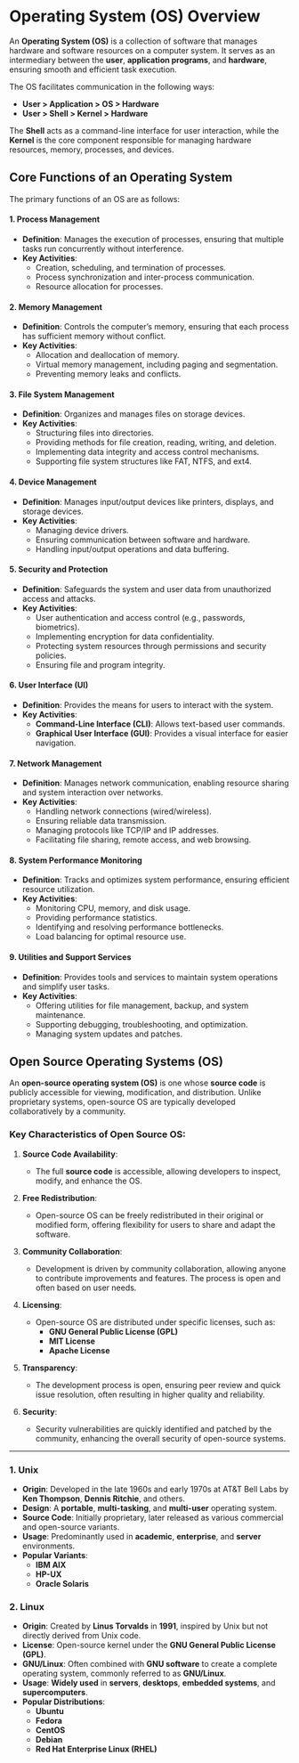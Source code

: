 # **Operating System (OS) Overview**

An **Operating System (OS)** is a collection of software that manages hardware and software resources on a computer system. It serves as an intermediary between the **user**, **application programs**, and **hardware**, ensuring smooth and efficient task execution.

The OS facilitates communication in the following ways:
- **User > Application > OS > Hardware**
- **User > Shell > Kernel > Hardware**

The **Shell** acts as a command-line interface for user interaction, while the **Kernel** is the core component responsible for managing hardware resources, memory, processes, and devices.

## **Core Functions of an Operating System**

The primary functions of an OS are as follows:

#### 1. **Process Management**
   - **Definition**: Manages the execution of processes, ensuring that multiple tasks run concurrently without interference.
   - **Key Activities**:
     - Creation, scheduling, and termination of processes.
     - Process synchronization and inter-process communication.
     - Resource allocation for processes.

#### 2. **Memory Management**
   - **Definition**: Controls the computer’s memory, ensuring that each process has sufficient memory without conflict.
   - **Key Activities**:
     - Allocation and deallocation of memory.
     - Virtual memory management, including paging and segmentation.
     - Preventing memory leaks and conflicts.

#### 3. **File System Management**
   - **Definition**: Organizes and manages files on storage devices.
   - **Key Activities**:
     - Structuring files into directories.
     - Providing methods for file creation, reading, writing, and deletion.
     - Implementing data integrity and access control mechanisms.
     - Supporting file system structures like FAT, NTFS, and ext4.

#### 4. **Device Management**
   - **Definition**: Manages input/output devices like printers, displays, and storage devices.
   - **Key Activities**:
     - Managing device drivers.
     - Ensuring communication between software and hardware.
     - Handling input/output operations and data buffering.

#### 5. **Security and Protection**
   - **Definition**: Safeguards the system and user data from unauthorized access and attacks.
   - **Key Activities**:
     - User authentication and access control (e.g., passwords, biometrics).
     - Implementing encryption for data confidentiality.
     - Protecting system resources through permissions and security policies.
     - Ensuring file and program integrity.

#### 6. **User Interface (UI)**
   - **Definition**: Provides the means for users to interact with the system.
   - **Key Activities**:
     - **Command-Line Interface (CLI)**: Allows text-based user commands.
     - **Graphical User Interface (GUI)**: Provides a visual interface for easier navigation.

#### 7. **Network Management**
   - **Definition**: Manages network communication, enabling resource sharing and system interaction over networks.
   - **Key Activities**:
     - Handling network connections (wired/wireless).
     - Ensuring reliable data transmission.
     - Managing protocols like TCP/IP and IP addresses.
     - Facilitating file sharing, remote access, and web browsing.

#### 8. **System Performance Monitoring**
   - **Definition**: Tracks and optimizes system performance, ensuring efficient resource utilization.
   - **Key Activities**:
     - Monitoring CPU, memory, and disk usage.
     - Providing performance statistics.
     - Identifying and resolving performance bottlenecks.
     - Load balancing for optimal resource use.

#### 9. **Utilities and Support Services**
   - **Definition**: Provides tools and services to maintain system operations and simplify user tasks.
   - **Key Activities**:
     - Offering utilities for file management, backup, and system maintenance.
     - Supporting debugging, troubleshooting, and optimization.
     - Managing system updates and patches.

## **Open Source Operating Systems (OS)**

An **open-source operating system (OS)** is one whose **source code** is publicly accessible for viewing, modification, and distribution. Unlike proprietary systems, open-source OS are typically developed collaboratively by a community.

### **Key Characteristics of Open Source OS**:
1. **Source Code Availability**:  
   - The full **source code** is accessible, allowing developers to inspect, modify, and enhance the OS.

2. **Free Redistribution**:  
   - Open-source OS can be freely redistributed in their original or modified form, offering flexibility for users to share and adapt the software.

3. **Community Collaboration**:  
   - Development is driven by community collaboration, allowing anyone to contribute improvements and features. The process is open and often based on user needs.

4. **Licensing**:  
   - Open-source OS are distributed under specific licenses, such as:
     - **GNU General Public License (GPL)**
     - **MIT License**
     - **Apache License**

5. **Transparency**:  
   - The development process is open, ensuring peer review and quick issue resolution, often resulting in higher quality and reliability.

6. **Security**:  
   - Security vulnerabilities are quickly identified and patched by the community, enhancing the overall security of open-source systems.

---

### 1. **Unix**
- **Origin**: Developed in the late 1960s and early 1970s at AT&T Bell Labs by **Ken Thompson**, **Dennis Ritchie**, and others.
- **Design**: A **portable**, **multi-tasking**, and **multi-user** operating system.
- **Source Code**: Initially proprietary, later released as various commercial and open-source variants.
- **Usage**: Predominantly used in **academic**, **enterprise**, and **server** environments.
- **Popular Variants**: 
  - **IBM AIX**
  - **HP-UX**
  - **Oracle Solaris**
  

### 2. **Linux**
- **Origin**: Created by **Linus Torvalds** in **1991**, inspired by Unix but not directly derived from Unix code.
- **License**: Open-source kernel under the **GNU General Public License (GPL)**.
- **GNU/Linux**: Often combined with **GNU software** to create a complete operating system, commonly referred to as **GNU/Linux**.
- **Usage**: **Widely used** in **servers**, **desktops**, **embedded systems**, and **supercomputers**.
- **Popular Distributions**:
  - **Ubuntu**
  - **Fedora**
  - **CentOS**
  - **Debian**
  - **Red Hat Enterprise Linux (RHEL)**

